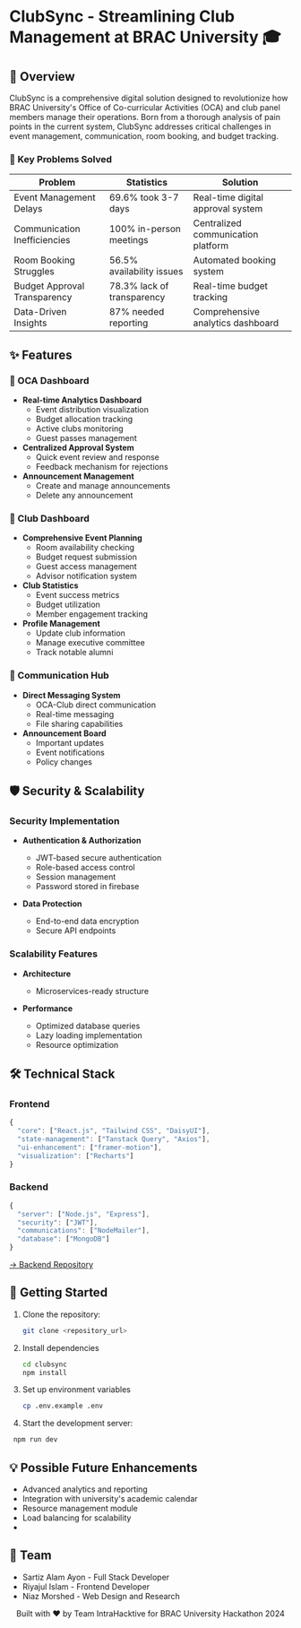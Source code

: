 # ClubSync - Streamlining Club Management at BRAC University 🎓

## 🌟 Overview

ClubSync is a comprehensive digital solution designed to revolutionize how BRAC University's Office of Co-curricular Activities (OCA) and club panel members manage their operations. Born from a thorough analysis of pain points in the current system, ClubSync addresses critical challenges in event management, communication, room booking, and budget tracking.

### 🎯 Key Problems Solved

| Problem | Statistics | Solution |
|---------|------------|----------|
| Event Management Delays | 69.6% took 3-7 days | Real-time digital approval system |
| Communication Inefficiencies | 100% in-person meetings | Centralized communication platform |
| Room Booking Struggles | 56.5% availability issues | Automated booking system |
| Budget Approval Transparency | 78.3% lack of transparency | Real-time budget tracking |
| Data-Driven Insights | 87% needed reporting | Comprehensive analytics dashboard |


## ✨ Features

### 🏢 OCA Dashboard
- **Real-time Analytics Dashboard**
  - Event distribution visualization
  - Budget allocation tracking
  - Active clubs monitoring
  - Guest passes management
- **Centralized Approval System**
  - Quick event review and response
  - Feedback mechanism for rejections
- **Announcement Management**
  - Create and manage announcements
  - Delete any announcement

### 🎨 Club Dashboard
- **Comprehensive Event Planning**
  - Room availability checking
  - Budget request submission
  - Guest access management
  - Advisor notification system
- **Club Statistics**
  - Event success metrics
  - Budget utilization
  - Member engagement tracking
- **Profile Management**
  - Update club information
  - Manage executive committee
  - Track notable alumni

### 💬 Communication Hub
- **Direct Messaging System**
  - OCA-Club direct communication
  - Real-time messaging
  - File sharing capabilities
- **Announcement Board**
  - Important updates
  - Event notifications
  - Policy changes

## 🛡️ Security & Scalability

### Security Implementation
- **Authentication & Authorization**
  - JWT-based secure authentication
  - Role-based access control
  - Session management
  - Password stored in firebase
  
- **Data Protection**
  - End-to-end data encryption
  - Secure API endpoints

### Scalability Features
- **Architecture**
  - Microservices-ready structure
  
- **Performance**
  - Optimized database queries
  - Lazy loading implementation
  - Resource optimization

## 🛠️ Technical Stack

### Frontend
```javascript
{
  "core": ["React.js", "Tailwind CSS", "DaisyUI"],
  "state-management": ["Tanstack Query", "Axios"],
  "ui-enhancement": ["framer-motion"],
  "visualization": ["Recharts"]
}
```


### Backend
```javascript
{
  "server": ["Node.js", "Express"],
  "security": ["JWT"],
  "communications": ["NodeMailer"],
  "database": ["MongoDB"]
}
```

[→ Backend Repository](https://github.com/sartizalamayon/ClubSyncBackend_IntraHacktive_T6)

## 🚀 Getting Started

1. Clone the repository:

   ```bash
   git clone <repository_url>

2. Install dependencies
   ```bash
   cd clubsync
   npm install

3. Set up environment variables
   ```bash
   cp .env.example .env

4. Start the development server:
  ```bash
   npm run dev
  ```


## 💡 Possible Future Enhancements
- Advanced analytics and reporting
- Integration with university's academic calendar
- Resource management module
- Load balancing for scalability
- 
 
## 👥 Team
- Sartiz Alam Ayon - Full Stack Developer
- Riyajul Islam - Frontend Developer
- Niaz Morshed - Web Design and Research

<div align="center">
Built with ❤️ by Team IntraHacktive for BRAC University Hackathon 2024
</div>
